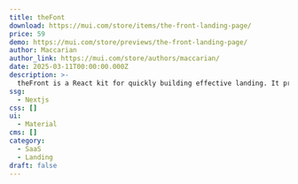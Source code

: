 ```yaml
---
title: theFont
download: https://mui.com/store/items/the-front-landing-page/
price: 59
demo: https://mui.com/store/previews/the-front-landing-page/
author: Maccarian
author_link: https://mui.com/store/authors/maccarian/
date: 2025-03-11T00:00:00.000Z
description: >-
  theFront is a React kit for quickly building effective landing. It provides dynamic, well-documented components for rapid development.
ssg:
  - Nextjs
css: []
ui:
  - Material
cms: []
category:
  - SaaS
  - Landing
draft: false
---
```

